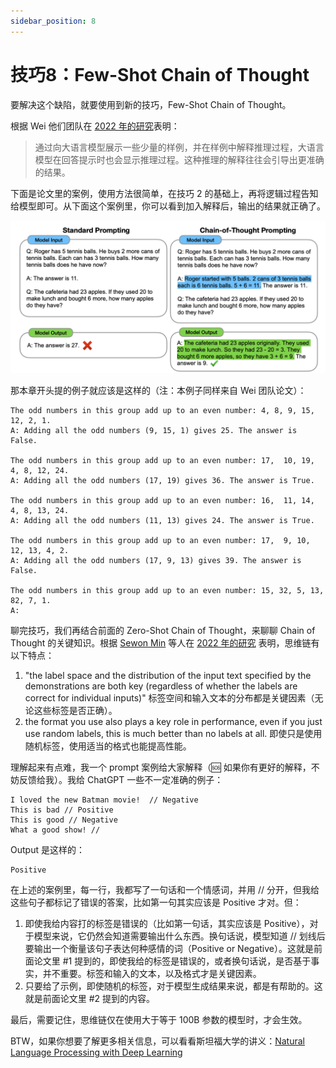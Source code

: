```yaml
---
sidebar_position: 8
---
```


# 技巧8：Few-Shot Chain of Thought

要解决这个缺陷，就要使用到新的技巧，Few-Shot Chain of Thought。

根据 Wei 他们团队在 [2022 年的研究](https://arxiv.org/pdf/2201.11903.pdf)表明：

> 通过向大语言模型展示一些少量的样例，并在样例中解释推理过程，大语言模型在回答提示时也会显示推理过程。这种推理的解释往往会引导出更准确的结果。

下面是论文里的案例，使用方法很简单，在技巧 2 的基础上，再将逻辑过程告知给模型即可。从下面这个案例里，你可以看到加入解释后，输出的结果就正确了。

![FewShotChainOfThought001.png](../docs/chatGPT/tutorial-tips/assets/FewShotChainOfThought001.png)

那本章开头提的例子就应该是这样的（注：本例子同样来自 Wei 团队论文）：

```other
The odd numbers in this group add up to an even number: 4, 8, 9, 15, 12, 2, 1.
A: Adding all the odd numbers (9, 15, 1) gives 25. The answer is False.

The odd numbers in this group add up to an even number: 17,  10, 19, 4, 8, 12, 24.
A: Adding all the odd numbers (17, 19) gives 36. The answer is True.

The odd numbers in this group add up to an even number: 16,  11, 14, 4, 8, 13, 24.
A: Adding all the odd numbers (11, 13) gives 24. The answer is True.

The odd numbers in this group add up to an even number: 17,  9, 10, 12, 13, 4, 2.
A: Adding all the odd numbers (17, 9, 13) gives 39. The answer is False.

The odd numbers in this group add up to an even number: 15, 32, 5, 13, 82, 7, 1.
A:
```

聊完技巧，我们再结合前面的 Zero-Shot Chain of Thought，来聊聊 Chain of Thought 的关键知识。根据 [Sewon Min](https://arxiv.org/search/cs?searchtype=author\&query=Min%2C+S) 等人在 [2022 年的研究](https://arxiv.org/abs/2202.12837) 表明，思维链有以下特点：

1. "the label space and the distribution of the input text specified by the demonstrations are both key (regardless of whether the labels are correct for individual inputs)" 标签空间和输入文本的分布都是关键因素（无论这些标签是否正确）。
2. the format you use also plays a key role in performance, even if you just use random labels, this is much better than no labels at all. 即使只是使用随机标签，使用适当的格式也能提高性能。

理解起来有点难，我一个 prompt 案例给大家解释（🆘 如果你有更好的解释，不妨反馈给我）。我给 ChatGPT 一些不一定准确的例子：

```other
I loved the new Batman movie!  // Negative
This is bad // Positive
This is good // Negative
What a good show! //
```

Output 是这样的：

```other
Positive
```

在上述的案例里，每一行，我都写了一句话和一个情感词，并用 // 分开，但我给这些句子都标记了错误的答案，比如第一句其实应该是 Positive 才对。但：

1. 即使我给内容打的标签是错误的（比如第一句话，其实应该是 Positive），对于模型来说，它仍然会知道需要输出什么东西。换句话说，模型知道 // 划线后要输出一个衡量该句子表达何种感情的词（Positive or Negative）。这就是前面论文里 #1 提到的，即使我给的标签是错误的，或者换句话说，是否基于事实，并不重要。标签和输入的文本，以及格式才是关键因素。
2. 只要给了示例，即使随机的标签，对于模型生成结果来说，都是有帮助的。这就是前面论文里 #2 提到的内容。

最后，需要记住，思维链仅在使用大于等于 100B 参数的模型时，才会生效。

BTW，如果你想要了解更多相关信息，可以看看斯坦福大学的讲义：[Natural Language Processing with Deep Learning](http://web.stanford.edu/class/cs224n/slides/cs224n-2023-lecture11-prompting-rlhf.pdf)
